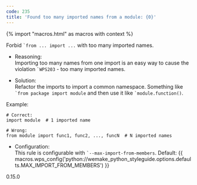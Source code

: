 ```yaml
---
code: 235
title: 'Found too many imported names from a module: {0}'
---
```


{% import "macros.html" as macros with context %}

Forbid `` `from ... import ... `` with too many imported names.

  - Reasoning:  
    Importing too many names from one import is an easy way to cause the
    violation `` `WPS203 `` - too many imported names.

  - Solution:  
    Refactor the imports to import a common namespace. Something like
    `` `from package import module `` and then use it like
    `` `module.function() ``.

Example:

    # Correct:
    import module  # 1 imported name
    
    # Wrong:
    from module import func1, func2, ..., funcN  # N imported names

  - Configuration:  
    This rule is configurable with `` `--max-import-from-members ``.
    Default:
    {{ macros.wps_config('python://wemake_python_styleguide.options.defaults.MAX_IMPORT_FROM_MEMBERS') }}

<div class="versionadded">

0.15.0

</div>